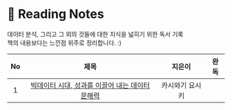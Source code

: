# 📖 Reading Notes
데이터 분석, 그리고 그 외의 것들에 대한 지식을 넓히기 위한 독서 기록  
책의 내용보다는 느낀점 위주로 정리합니다. :)

|No   | 제목                | 지은이          |완독|
|:---:|:-------------------:|:-----------:|:----------:|
|1  | [빅데이터 시대, 성과를 이끌어 내는 데이터 문해력]()  | 카시와기 요시키 | |